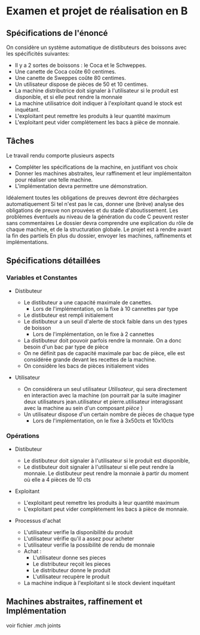# Examen et projet de réalisation en B

## Spécifications de l'énoncé

On considère un système automatique de distibuteurs des boissons avec les spécificités suivantes: 
- Il y a 2 sortes de boissons : le Coca et le Schweppes.
- Une canette de Coca coûte 60 centimes.
- Une canette de Sweppes coûte 80 centimes.
- Un utilisateur dispose de pièces de 50 et 10 centimes.
- La machine distributrice doit signaler à l'utilisateur si le produit est disponible, et si elle peut rendre la monnaie
- La machine utilisatrice doit indiquer à l'exploitant quand le stock est inquétant.
- L'exploitant peut remettre les produits à leur quantité maximum
- L'exploitant peut vider complètement les bacs à pièce de monnaie.

## Tâches

Le travail rendu comporte plusieurs aspects 
- Compléter les spécifications de la machine, en justifiant vos choix
- Donner les machines abstraites, leur raffinement et leur implémentaiton pour réaliser une telle machine.
- L'implémentation devra permettre une démonstration.

Idéalement toutes les obligations de preuves devront être déchargées  automatiquement
Si tel n'est pas le cas, donner une (brève) analyse des obligations de preuve non prouvées et du stade d'aboutissement.
Les problèmes éventuels au niveau de la génération du code C peuvent rester sans commentaires
Le dossier devra comprendre une explication du rôle de chaque machine, et de la structuration globale.
 Le projet est à rendre avant la fin des partiels
 En plus du dossier, envoyer les machines, raffinements et implémentations.
 
 ## Spécifications détaillées
 ### Variables et Constantes
- Distibuteur
  - Le distibuteur a une capacité maximale de canettes. 
    - Lors de l'implémentation, on la fixe à 10 cannettes par type
  - Le distibuteur est rempli initialement
  - Le distibuteur a un seuil d'alerte de stock faible dans un des types de boisson
    - Lors de l'implémentation, on le fixe à 2 cannettes
  - La distibuteur doit pouvoir parfois rendre la monnaie. On a donc besoin d'un bac par type de pièce
  - On ne définit pas de capacité maximale par bac de pièce, elle est considérée grande devant les recettes de la machine.
  - On considère les bacs de pièces initialement vides

- Utilisateur
  - On considérera un seul utilisateur *Utilisateur*, qui sera directement en interaction avec la machine (on pourrait par la suite imaginer deux utilisateurs jean.utilisateur et pierre.utilisateur interagissant avec la machine au sein d'un composant *pièce* )
  - Un utilisateur dispose d'un certain nombre de pièces de chaque type
    - Lors de l'implémentation, on le fixe à 3x50cts et 10x10cts
    
### Opérations
- Distibuteur
  -  Le distibuteur doit signaler à l'utilisateur si le produit est disponible,
  - Le distibuteur doit signaler à l'utilisateur si elle peut rendre la monnaie. Le distibuteur peut rendre la monnaie à partir du moment où elle a 4 pièces de 10 cts
- Exploitant
  - L'exploitant peut remettre les produits à leur quantité maximum
  - L'exploitant peut vider complètement les bacs à pièce de monnaie.

- Processus d'achat
  - L'utilisateur verifie la disponibilité du produit
  - L'utilisateur vérifie qu'il a assez pour acheter
  - L'utilisateur verifie la possibilité de rendu de monnaie
  - Achat : 
    - L'utilisateur donne ses pieces
    - Le distributeur reçoit les pieces
    - Le distributeur donne le produit
    - L'utilisateur recupère le produit
  - La machine indique à l'exploitant si le stock devient inquétant

## Machines abstraites, raffinement et Implémentation
voir fichier .mch joints



